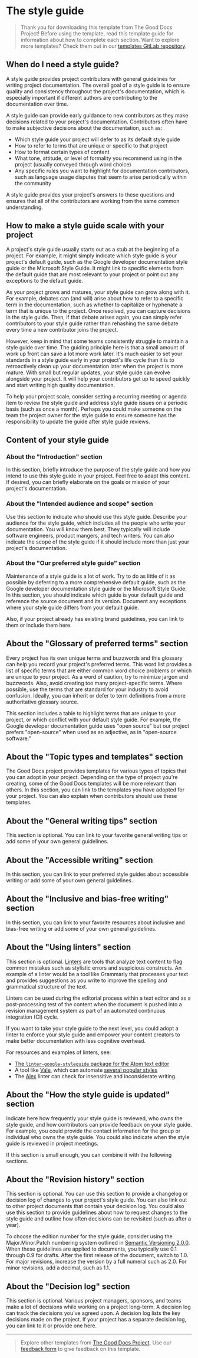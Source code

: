 # The style guide

> Thank you for downloading this template from The Good Docs Project! Before using the template, read this template guide for information about how to complete each section. Want to explore more templates? Check them out in our [templates GitLab repository](https://gitlab.com/tgdp/templates).


## When do I need a style guide?

A style guide provides project contributors with general guidelines for writing
project documentation. The overall goal of a style guide is to ensure quality
and consistency throughout the project's documentation, which is especially
important if different authors are contributing to the documentation over time.

A style guide can provide early guidance to new contributors as they make
decisions related to your project's documentation. Contributors often have to
make subjective decisions about the documentation, such as:

- Which style guide your project will defer to as its default style guide
- How to refer to terms that are unique or specific to that project
- How to format certain types of content
- What tone, attitude, or level of formality you recommend using in the project
  (usually conveyed through word choice)
- Any specific rules you want to highlight for documentation contributors, such
  as language usage disputes that seem to arise periodically within the
  community

A style guide provides your project's answers to these questions and ensures
that all of the contributors are working from the same common understanding.

## How to make a style guide scale with your project

A project's style guide usually starts out as a stub at the beginning of a
project. For example, it might simply indicate which style guide is your
project's default guide, such as the Google developer documentation style guide
or the Microsoft Style Guide. It might link to specific elements from the default
guide that are most relevant to your project or point out any exceptions to the
default guide.

As your project grows and matures, your style guide can grow along with it. For
example, debates can (and will) arise about how to refer to a specific term in
the documentation, such as whether to capitalize or hyphenate a term that is
unique to the project. Once resolved, you can capture decisions in the style
guide. Then, if that debate arises again, you can simply refer contributors to
your style guide rather than rehashing the same debate every time a new
contributor joins the project.

However, keep in mind that some teams consistently struggle to maintain a style
guide over time. The guiding principle here is that a small amount of work up
front can save a lot more work later. It's much easier to set your standards in
a style guide early in your project's life cycle than it is to retroactively
clean up your documentation later when the project is more mature. With small
but regular updates, your style guide can evolve alongside your project. It will
help your contributors get up to speed quickly and start writing high quality
documentation.

To help your project scale, consider setting a recurring meeting or agenda item
to review the style guide and address style guide issues on a periodic basis
(such as once a month). Perhaps you could make someone on the team the project
owner for the style guide to ensure someone has the responsibility to update the
guide after style guide reviews.

## Content of your style guide

### About the "Introduction" section

In this section, briefly introduce the purpose of the style guide and how
you intend to use this style guide in your project. Feel free to adapt this
content. If desired, you can briefly elaborate on the goals or mission of your
project's documentation.

### About the "Intended audience and scope" section

Use this section to indicate who should use this style guide. Describe your
audience for the style guide, which includes all the people who write your
documentation. You will know them best. They typically will include software
engineers, product mangers, and tech writers. You can also indicate the
scope of the style guide if it should include more than just your project's
documentation.

### About the "Our preferred style guide" section

Maintenance of a style guide is a lot of work. Try to do as little of it as
possible by deferring to a more comprehensive default guide, such as the Google
developer documentation style guide or the Microsoft Style Guide. In this
section, you should indicate which guide is your default guide and reference the
source document and its version. Document any exceptions where your style guide
differs from your default guide.

Also, if your project already has existing brand guidelines, you can link to
them or include them here.

## About the "Glossary of preferred terms" section

Every project has its own unique terms and buzzwords and this glossary can help
you record your project's preferred terms. This word list provides a list of
specific terms that are either common word choice problems or which are unique
to your project. As a word of caution, try to minimize jargon and buzzwords.
Also, avoid creating too many project-specific terms. Where possible, use the
terms that are standard for your industry to avoid confusion. Ideally, you can
inherit or defer to term definitions from a more authoritative glossary source.

This section includes a table to highlight terms that are unique to your project,
or which conflict with your default style guide. For example, the Google
developer documentation guide uses "open source" but our project prefers
"open-source" when used as an adjective, as in "open-source software."

## About the "Topic types and templates" section

The Good Docs project provides templates for various types of topics that you
can adopt in your project. Depending on the type of project you're creating,
some of the Good Docs templates will be more relevant than others. In this
section, you can link to the templates you have adopted for your project. You
can also explain when contributors should use these templates.

## About the "General writing tips" section

This section is optional. You can link to your favorite general writing tips or
add some of your own general guidelines.

## About the "Accessible writing" section

In this section, you can link to your preferred style guides about accessible
writing or add some of your own general guidelines.

## About the "Inclusive and bias-free writing" section

In this section, you can link to your favorite resources about inclusive and
bias-free writing or add some of your own general guidelines.

## About the "Using linters" section

This section is optional. [Linters](https://www.writethedocs.org/guide/tools/testing/#style-guide-checking-and-linting)
are tools that analyze text content to flag common mistakes such as stylistic
errors and suspicious constructs. An example of a linter would be a tool like
Grammarly that processes your text and provides suggestions as you write to
improve the spelling and grammatical structure of the text.

Linters can be used during the editorial process within a text editor and as a
post-processing test of the content when the document is pushed into a revision
management system as part of an automated continuous integration (CI) cycle.

If you want to take your style guide to the next level, you could adopt a linter
to enforce your style guide and empower your content creators to make better
documentation with less cognitive overhead.

For resources and examples of linters, see:

- [The `linter-google-styleguide` package for the Atom text editor](https://atom.io/packages/linter-google-styleguide)
- A tool like [Vale](https://www.writethedocs.org/guide/tools/testing/#vale),
  which can automate [several popular styles](https://github.com/errata-ai/styles)
- The [Alex](https://alexjs.com/) linter can check for insensitive and
  inconsiderate writing.

## About the "How the style guide is updated" section

Indicate here how frequently your style guide is reviewed, who owns the style
guide, and how contributors can provide feedback on your style guide. For
example, you could provide the contact information for the group or individual
who owns the style guide. You could also indicate when the style guide is
reviewed in project meetings.

If this section is small enough, you can combine it with the following sections.

## About the "Revision history" section

This section is optional. You can use this section to provide a changelog or
decision log of changes to your project's style guide. You can also link out to
other project documents that contain your decision log. You could also use this
section to provide guidelines about how to request changes to the style guide
and outline how often decisions can be revisited (such as after a year).

To choose the edition number for the style guide, consider using the
Major.Minor.Patch numbering system outlined in
[Semantic Versioning 2.0.0](https://semver.org/). When these
guidelines are applied to documents, you typically use 0.1 through 0.9 for
drafts. After the first release of the document, switch to 1.0. For major
revisions, increase the version by a full numeral such as 2.0. For minor
revisions, add a decimal, such as 1.1.

## About the "Decision log" section

This section is optional. Various project managers, sponsors, and teams make a
lot of decisions while working on a project long-term. A decision log can track
the decisions you've agreed upon. A decision log lists the key decisions made on
the project. If your project has a separate decision log, you can link to it or
provide one here.

---

> Explore other templates from [The Good Docs Project](https://thegooddocsproject.dev/). Use our [feedback form](https://thegooddocsproject.dev/feedback/?template=Style%20guide%20guide) to give feedback on this template.